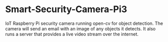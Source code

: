 # Smart-Security-Camera-Pi3
IoT Raspberry Pi security camera running open-cv for object detection. The camera will send an email with an image of any objects it detects. It also runs a server that provides a live video stream over the internet.

